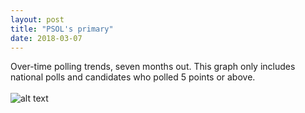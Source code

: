 ```yaml
---
layout: post
title: "PSOL's primary"
date: 2018-03-07
---
```

Over-time polling trends, seven months out. This graph only includes national polls and candidates who polled 5 points or above.
<br>
<br>
 ![alt text](https://lizmckenna.github.io/images/180307_psol_network.png "Logo Title Text 1")
 <br>
